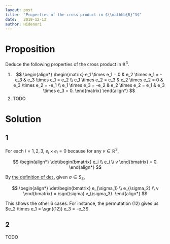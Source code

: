 ```yaml
---
layout: post
title:  "Properties of the cross product in $\\mathbb{R}^3$"
date:   2019-12-13
author: Hidenori
---
```


# Proposition
Deduce the following properties of the cross product in $\mathbb{R}^3$.

1. $$
   \begin{align*}
   \begin{matrix}
     e_1 \times e_1 = 0 & e_2 \times e_1 = -e_3 & e_3 \times e_1 = e_2 \\  
     e_1 \times e_2 = e_3 & e_2 \times e_2 = 0 & e_3 \times e_2 = -e_1 \\  
     e_1 \times e_3 = -e_2 & e_2 \times e_2 = e_1 & e_3 \times e_3 = 0.
   \end{matrix}
   \end{align*}
   $$
1. TODO

# Solution
## 1

For each $i = 1, 2, 3$, $e_i \times e_i = 0$ because for any $v \in \mathbb{R}^3$,

$$
\begin{align*}
  \det\begin{bmatrix} e_i \\ e_i \\ v \end{bmatrix} = 0.
\end{align*}
$$

By [the definition of $\det$](https://en.wikipedia.org/wiki/Determinant#n_×_n_matrices), given $\sigma \in S_3$,

$$
\begin{align*}
  \det\begin{bmatrix} e_{\sigma_1} \\ e_{\sigma_2} \\ v \end{bmatrix} = \sgn(\sigma) v_{\sigma_3}.
\end{align*}
$$

This shows the other 6 cases.
For instance, the permutation $(12)$ gives us $e_2 \times e_1 = \sgn((12)) e_3 =  -e_3$.

## 2

TODO
